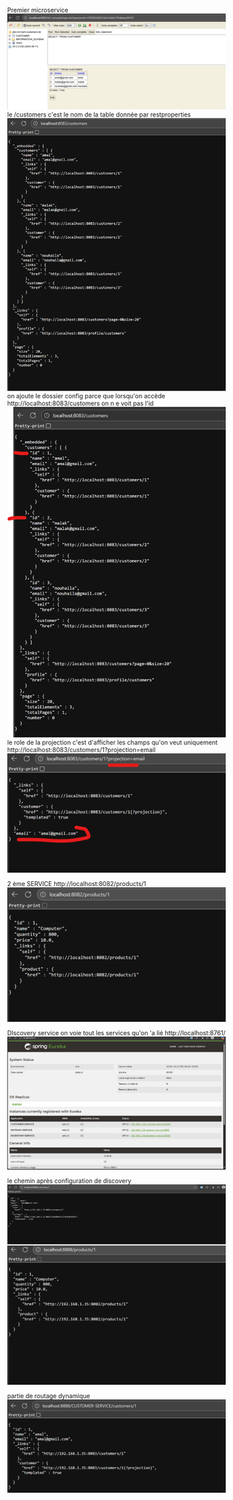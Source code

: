 Premier microservice
![img.png](img.png)
le /customers c'est le nom de la table donnée par restproperties
![img_1.png](img_1.png)
on ajoute le dossier config parce que lorsqu'on accède http://localhost:8083/customers on n e voit pas l'id 
![img_2.png](img_2.png)
le role de la projection c'est d'afficher les champs  qu'on veut uniquement
http://localhost:8083/customers/1?projection=email
![img_3.png](img_3.png)

2 ème SERVICE
http://localhost:8082/products/1
![img_4.png](img_4.png)

DIscovery service  on voie tout les services qu'on 'a lié
http://localhost:8761/
![img_5.png](img_5.png)


le chemin après configuration de discovery
![img_6.png](img_6.png)
![img_7.png](img_7.png)

partie de routage dynamique
![img_8.png](img_8.png)

